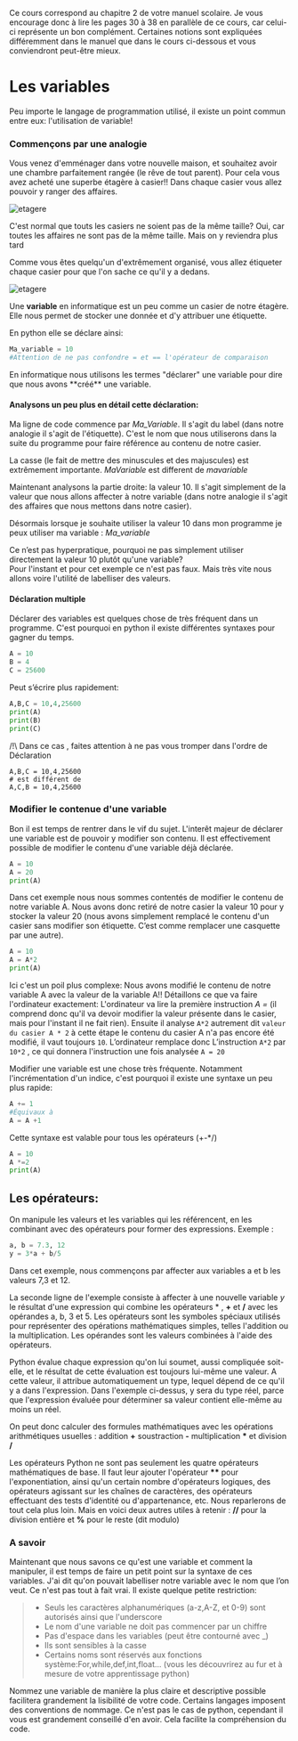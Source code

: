 Ce cours correspond au chapitre 2 de votre manuel scolaire.
Je vous encourage donc à lire les pages 30 à 38 en parallèle de ce cours, car celui-ci représente un bon complément.
Certaines notions sont expliquées différemment dans le manuel que dans le cours ci-dessous et vous conviendront peut-être mieux.

# Les variables

Peu importe le langage de programmation utilisé, il existe un point commun entre eux: l'utilisation de variable!

### Commençons par une analogie
Vous venez d'emménager dans votre nouvelle maison, et souhaitez avoir une chambre parfaitement rangée (le rêve de tout parent).
Pour cela vous avez acheté une superbe étagère à casier!! Dans chaque casier vous allez pouvoir y ranger des affaires.

![etagere](../../img/etagere.jpeg)
<div class="alert alert-block alert-info">
  C'est normal que touts les casiers ne soient pas de la même taille?
  Oui, car toutes les affaires ne sont pas de la même taille. Mais on y reviendra plus tard
</div>


Comme vous êtes quelqu'un d'extrêmement organisé, vous allez étiqueter chaque casier pour que l'on sache ce qu'il y a dedans.

![etagere](../../img/etagere_etiquette.jpeg)

Une **variable** en informatique est un peu comme un casier de notre étagère.
Elle nous permet de stocker une donnée et d'y attribuer une étiquette.

En python elle se déclare ainsi:

```python
Ma_variable = 10
#Attention de ne pas confondre = et == l'opérateur de comparaison
```
<div class="alert alert-block alert-info">
En informatique nous utilisons les termes "déclarer" une variable pour dire que nous avons **créé** une variable.
</div>


 #### Analysons un peu plus en détail cette déclaration:

 Ma ligne de code commence par _Ma_Variable_. Il s'agit du label (dans notre analogie il s'agit de l'étiquette).
 C'est le nom que nous utiliserons dans la suite du programme pour faire référence au contenu de notre casier.

 <div class="alert alert-block alert-warning">
La casse (le fait de mettre des minuscules et des majuscules) est extrêmement importante. <i> MaVariable </i> est different de <i>mavariable</i>

 </div>


Maintenant analysons la partie droite: la valeur 10.
Il s'agit simplement de la valeur que nous allons affecter à notre variable (dans notre analogie il s'agit des affaires que nous mettons dans notre casier).

Désormais lorsque je souhaite utiliser la valeur 10 dans mon programme je peux utiliser ma variable : _Ma_variable_

<div class="alert alert-block alert-warning">
Ce n’est pas hyperpratique, pourquoi ne pas simplement utiliser directement la valeur 10 plutôt qu'une variable?
</div>
Pour l'instant et pour cet exemple ce n'est pas faux. Mais très vite nous allons voire l'utilité de labelliser des valeurs.

#### Déclaration multiple
Déclarer des variables est quelques chose de très fréquent dans un programme. C'est pourquoi en python il existe différentes syntaxes pour gagner du temps.

```python
A = 10
B = 4
C = 25600
```
Peut s’écrire plus rapidement:

```python runnable
A,B,C = 10,4,25600
print(A)
print(B)
print(C)
```

/!\ Dans ce cas , faites attention à ne pas vous tromper dans l'ordre de Déclaration

```
A,B,C = 10,4,25600
# est différent de
A,C,B = 10,4,25600
```

### Modifier le contenue d'une variable
Bon il est temps de rentrer dans le vif du sujet. L'interêt majeur de déclarer une variable est de pouvoir y modifier son contenu.
Il est effectivement possible de modifier le contenu d'une variable déjà déclarée.

```python runnable
A = 10
A = 20
print(A)
```
Dans cet exemple nous nous sommes contentés de modifier le contenu de notre variable A. Nous avons donc retiré de notre casier la valeur 10 pour y stocker la valeur 20 (nous avons simplement remplacé le contenu d'un casier sans modifier son étiquette. C’est comme remplacer une casquette par une autre).

```python runnable
A = 10
A = A*2
print(A)
```
Ici c'est un poil plus complexe: Nous avons modifié le contenu de notre variable A avec la valeur de la variable A!!
Détaillons ce que va faire l'ordinateur exactement:
L'ordinateur va lire la première instruction <i>A = </i> (il comprend donc qu'il va devoir modifier la valeur présente dans le casier, mais pour l'instant il ne fait rien).
Ensuite il analyse ``` A*2 ``` autrement dit ``` valeur du casier A * 2 ``` à cette étape le contenu du casier A n'a pas encore été modifié, il vaut toujours ```10```. L’ordinateur remplace donc
L’instruction ```A*2```  par ```10*2``` , ce qui donnera l'instruction une fois analysée ```A = 20```


<div class="alert alert-block alert-warning">
Modifier une variable est une chose très fréquente. Notamment l'incrémentation d'un indice, c'est pourquoi il existe une syntaxe un peu plus rapide:

```python
A += 1
#Équivaux à
A = A +1
```

Cette syntaxe est valable pour tous les opérateurs (+-*/)
```python runnable
A = 10
A *=2
print(A)
```
</div>


## Les opérateurs:
On manipule les valeurs et les variables qui les référencent, en les combinant avec des opérateurs pour former des expressions. Exemple :
```python
a, b = 7.3, 12
y = 3*a + b/5  
```

Dans cet exemple, nous commençons par affecter aux variables a et b les valeurs 7,3 et 12.

La seconde ligne de l'exemple consiste à affecter à une nouvelle variable _y_ le résultat d'une expression qui combine les opérateurs * , **+** et **/** avec les opérandes a, b, 3 et 5. Les opérateurs sont les symboles spéciaux utilisés pour représenter des opérations mathématiques simples, telles l'addition ou la multiplication. Les opérandes sont les valeurs combinées à l'aide des opérateurs.


Python évalue chaque expression qu'on lui soumet, aussi compliquée soit-elle, et le résultat de cette évaluation est toujours lui-même une valeur. A cette valeur, il attribue automatiquement un type, lequel dépend de ce qu'il y a dans l'expression. Dans l'exemple ci-dessus, y sera du type réel, parce que l'expression évaluée pour déterminer sa valeur contient elle-même au moins un réel.

On peut donc calculer des formules mathématiques avec les opérations arithmétiques usuelles : addition **+** soustraction **-** multiplication **\*** et division **/**

Les opérateurs Python ne sont pas seulement les quatre opérateurs mathématiques de base. Il faut leur ajouter l'opérateur **\*\*** pour l'exponentiation, ainsi qu'un certain nombre d'opérateurs logiques, des opérateurs agissant sur les chaînes de caractères, des opérateurs effectuant des tests d'identité ou d'appartenance, etc. Nous reparlerons de tout cela plus loin. Mais en voici deux autres utiles à retenir :
**//** pour la division entière et **%** pour le reste (dit modulo)



### A savoir
Maintenant que nous savons ce qu'est une variable et comment la manipuler, il est temps de faire un petit point sur la syntaxe de ces variables.
J'ai dit qu'on pouvait labelliser notre variable avec le nom que l’on veut. Ce n'est pas tout à fait vrai. Il existe quelque petite restriction:
> + Seuls les caractères alphanumériques (a-z,A-Z, et 0-9) sont autorisés ainsi que l'underscore
> + Le nom d'une variable ne doit pas commencer par un chiffre
> + Pas d'espace dans les variables (peut être contourné avec _)
> + Ils sont sensibles à la casse
> + Certains noms sont réservés aux fonctions système:For,while,def,int,float... (vous les découvrirez au fur et à mesure de votre apprentissage python)


<div class="alert alert-blocl alert-info">
  Nommez une variable de manière la plus claire et descriptive possible facilitera grandement la lisibilité de votre code.
  Certains langages imposent des conventions de nommage. Ce n'est pas le cas de python, cependant il vous est grandement conseillé d'en avoir.
  Cela facilite la compréhension du code.
</div>
